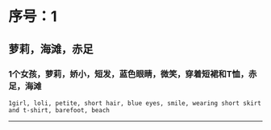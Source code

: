 # 序号：1
## 萝莉，海滩，赤足
### 1个女孩，萝莉，娇小，短发，蓝色眼睛，微笑，穿着短裙和T恤，赤足，海滩
```
1girl, loli, petite, short hair, blue eyes, smile, wearing short skirt and t-shirt, barefoot, beach
```
---
